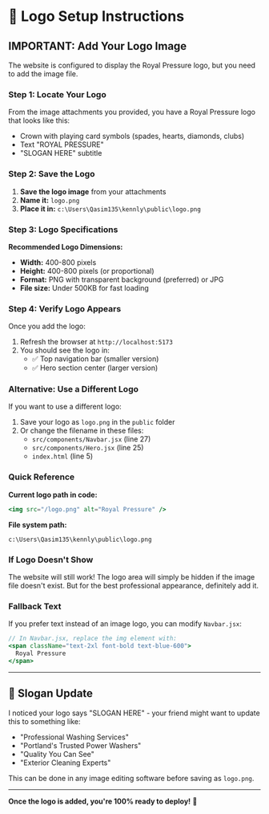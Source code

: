 # 🎨 Logo Setup Instructions

## IMPORTANT: Add Your Logo Image

The website is configured to display the Royal Pressure logo, but you need to add the image file.

### Step 1: Locate Your Logo

From the image attachments you provided, you have a Royal Pressure logo that looks like this:
- Crown with playing card symbols (spades, hearts, diamonds, clubs)
- Text "ROYAL PRESSURE"
- "SLOGAN HERE" subtitle

### Step 2: Save the Logo

1. **Save the logo image** from your attachments
2. **Name it:** `logo.png`
3. **Place it in:** `c:\Users\Qasim135\kennly\public\logo.png`

### Step 3: Logo Specifications

**Recommended Logo Dimensions:**
- **Width:** 400-800 pixels
- **Height:** 400-800 pixels (or proportional)
- **Format:** PNG with transparent background (preferred) or JPG
- **File size:** Under 500KB for fast loading

### Step 4: Verify Logo Appears

Once you add the logo:
1. Refresh the browser at `http://localhost:5173`
2. You should see the logo in:
   - ✅ Top navigation bar (smaller version)
   - ✅ Hero section center (larger version)

### Alternative: Use a Different Logo

If you want to use a different logo:
1. Save your logo as `logo.png` in the `public` folder
2. Or change the filename in these files:
   - `src/components/Navbar.jsx` (line 27)
   - `src/components/Hero.jsx` (line 25)
   - `index.html` (line 5)

### Quick Reference

**Current logo path in code:**
```jsx
<img src="/logo.png" alt="Royal Pressure" />
```

**File system path:**
```
c:\Users\Qasim135\kennly\public\logo.png
```

### If Logo Doesn't Show

The website will still work! The logo area will simply be hidden if the image file doesn't exist. But for the best professional appearance, definitely add it.

### Fallback Text

If you prefer text instead of an image logo, you can modify `Navbar.jsx`:

```jsx
// In Navbar.jsx, replace the img element with:
<span className="text-2xl font-bold text-blue-600">
  Royal Pressure
</span>
```

---

## 🎨 Slogan Update

I noticed your logo says "SLOGAN HERE" - your friend might want to update this to something like:

- "Professional Washing Services"
- "Portland's Trusted Power Washers"
- "Quality You Can See"
- "Exterior Cleaning Experts"

This can be done in any image editing software before saving as `logo.png`.

---

**Once the logo is added, you're 100% ready to deploy!** 🚀
